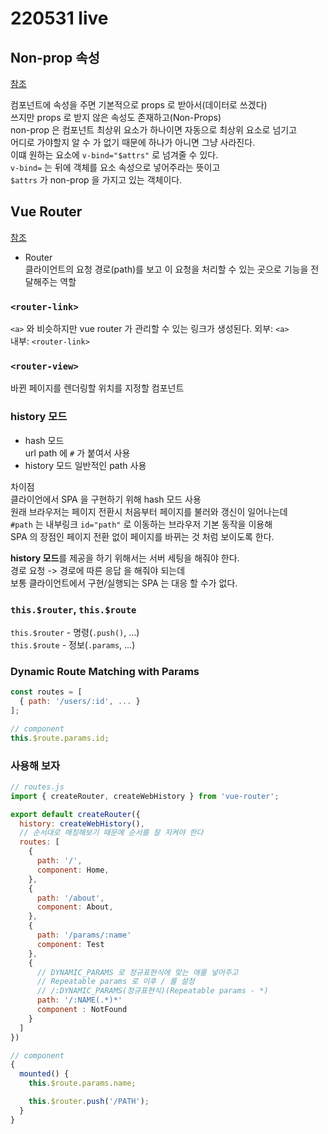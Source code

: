 # 220531 live

## Non-prop 속성
[참조](./220518-fc.md#속성-상속attribute-inherit---non-prop-속성)

컴포넌트에 속성을 주면 기본적으로 props 로 받아서(데이터로 쓰겠다)  
쓰지만 props 로 받지 않은 속성도 존재하고(Non-Props)  
non-prop 은 컴포넌트 최상위 요소가 하나이면 자동으로 최상위 요소로 넘기고  
어디로 가야할지 알 수 가 없기 때문에 하나가 아니면 그냥 사라진다.  
이떄 원하는 요소에 `v-bind="$attrs"` 로 넘겨줄 수 있다.  
`v-bind=` 는 뒤에 객체를 요소 속성으로 넣어주라는 뜻이고  
`$attrs` 가 non-prop 을 가지고 있는 객체이다.


## Vue Router
[참조](./220520-fc.md#vue-rounter)
- Router  
  클라이언트의 요청 경로(path)를 보고 이 요청을 처리할 수 있는 곳으로 기능을 전달해주는 역할  

### `<router-link>`
`<a>` 와 비슷하지만 vue router 가 관리할 수 있는 링크가 생성된다.
외부: `<a>`  
내부: `<router-link>`  

### `<router-view>`
바뀐 페이지를 렌더링할 위치를 지정할 컴포넌트

### history 모드
- hash 모드  
  url path 에 `#` 가 붙여서 사용
- history 모드
  일반적인 path 사용

차이점  
클라이언에서 SPA 을 구현하기 위해 hash 모드 사용  
원래 브라우저는 페이지 전환시 처음부터 페이지를 불러와 갱신이 일어나는데  
`#path` 는 내부링크 `id="path"` 로 이동하는 브라우저 기본 동작을 이용해  
SPA 의 장점인 페이지 전환 없이 페이지를 바뀌는 것 처럼 보이도록 한다.  

**history 모드**를 제공을 하기 위해서는 서버 세팅을 해줘야 한다.  
경로 요청 -> 경로에 따른 응답 을 해줘야 되는데  
보통 클라이언트에서 구현/실행되는 SPA 는 대응 할 수가 없다.

### `this.$router`, `this.$route`
`this.$router` - 명령(`.push()`, ...)  
`this.$route` - 정보(`.params`, ...)  

### Dynamic Route Matching with **Params**
```js
const routes = [
  { path: '/users/:id', ... }
];

// component
this.$route.params.id;
```

### 사용해 보자
```js
// routes.js
import { createRouter, createWebHistory } from 'vue-router';

export default createRouter({
  history: createWebHistory(),
  // 순서대로 매칭해보기 때문에 순서를 잘 지켜야 한다
  routes: [
    {
      path: '/',
      component: Home,
    },
    {
      path: '/about',
      component: About,
    },
    {
      path: '/params/:name'
      component: Test
    },
    {
      // DYNAMIC_PARAMS 로 정규표현식에 맞는 애를 넣어주고
      // Repeatable params 로 이후 / 를 설정
      // /:DYNAMIC_PARAMS(정규표현식)(Repeatable params - *)
      path: '/:NAME(.*)*'
      component : NotFound
    }
  ]
})

// component
{
  mounted() {
    this.$route.params.name;

    this.$router.push('/PATH');
  }
}
```